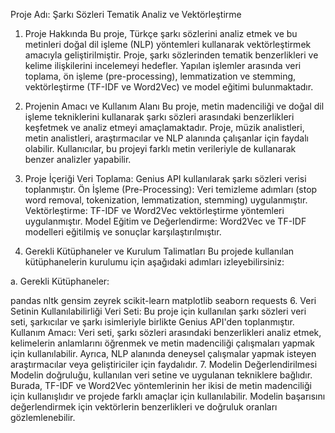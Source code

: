 Proje Adı: Şarkı Sözleri Tematik Analiz ve Vektörleştirme

1. Proje Hakkında
Bu proje, Türkçe şarkı sözlerini analiz etmek ve bu metinleri doğal dil işleme (NLP) yöntemleri kullanarak vektörleştirmek amacıyla geliştirilmiştir. Proje, şarkı sözlerinden tematik benzerlikleri ve kelime ilişkilerini incelemeyi hedefler. Yapılan işlemler arasında veri toplama, ön işleme (pre-processing), lemmatization ve stemming, vektörleştirme (TF-IDF ve Word2Vec) ve model eğitimi bulunmaktadır.

2. Projenin Amacı ve Kullanım Alanı
Bu proje, metin madenciliği ve doğal dil işleme tekniklerini kullanarak şarkı sözleri arasındaki benzerlikleri keşfetmek ve analiz etmeyi amaçlamaktadır. Proje, müzik analistleri, metin analistleri, araştırmacılar ve NLP alanında çalışanlar için faydalı olabilir. Kullanıcılar, bu projeyi farklı metin verileriyle de kullanarak benzer analizler yapabilir.

3. Proje İçeriği
Veri Toplama: Genius API kullanılarak şarkı sözleri verisi toplanmıştır.
Ön İşleme (Pre-Processing): Veri temizleme adımları (stop word removal, tokenization, lemmatization, stemming) uygulanmıştır.
Vektörleştirme: TF-IDF ve Word2Vec vektörleştirme yöntemleri uygulanmıştır.
Model Eğitim ve Değerlendirme: Word2Vec ve TF-IDF modelleri eğitilmiş ve sonuçlar karşılaştırılmıştır.
4. Gerekli Kütüphaneler ve Kurulum Talimatları
Bu projede kullanılan kütüphanelerin kurulumu için aşağıdaki adımları izleyebilirsiniz:

a. Gerekli Kütüphaneler:

pandas
nltk
gensim
zeyrek
scikit-learn
matplotlib
seaborn
requests
6. Veri Setinin Kullanılabilirliği
Veri Seti: Bu proje için kullanılan şarkı sözleri veri seti, şarkıcılar ve şarkı isimleriyle birlikte Genius API'den toplanmıştır.
Kullanım Amacı: Veri seti, şarkı sözleri arasındaki benzerlikleri analiz etmek, kelimelerin anlamlarını öğrenmek ve metin madenciliği çalışmaları yapmak için kullanılabilir. Ayrıca, NLP alanında deneysel çalışmalar yapmak isteyen araştırmacılar veya geliştiriciler için faydalıdır.
7. Modelin Değerlendirilmesi
Modelin doğruluğu, kullanılan veri setine ve uygulanan tekniklere bağlıdır. Burada, TF-IDF ve Word2Vec yöntemlerinin her ikisi de metin madenciliği için kullanışlıdır ve projede farklı amaçlar için kullanılabilir. Modelin başarısını değerlendirmek için vektörlerin benzerlikleri ve doğruluk oranları gözlemlenebilir.

